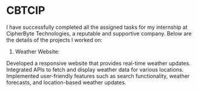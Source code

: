 # CBTCIP
I have successfully completed all the assigned tasks for my internship at CipherByte Technologies, a reputable and supportive company. Below are the details of the projects I worked on:

1. Weather Website:

Developed a responsive website that provides real-time weather updates.
Integrated APIs to fetch and display weather data for various locations.
Implemented user-friendly features such as search functionality, weather forecasts, and location-based weather updates.
